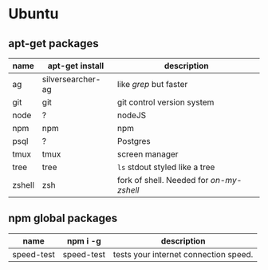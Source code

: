 # Ubuntu

## apt-get packages


name | apt-get install | description
---- | ----------- | -----------
ag | silversearcher-ag | like *grep* but faster
git | git | git control version system
node | ? | nodeJS
npm | npm | npm
psql | ? | Postgres
tmux | tmux | screen manager
tree | tree | `ls` stdout styled like a tree
zshell | zsh | fork of shell. Needed for *on-my-zshell*


## npm global packages

name | npm i -g | description
---- | -------- | -----------
speed-test | speed-test | tests your internet connection speed.
